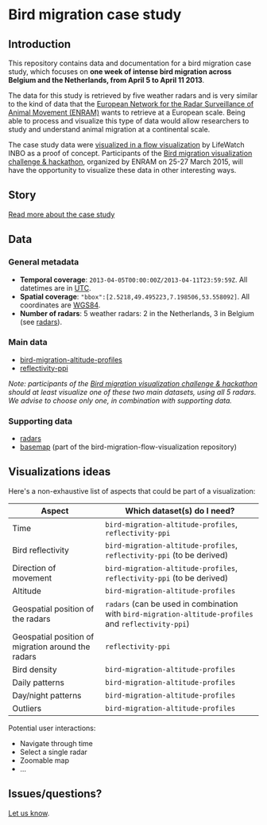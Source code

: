 # Bird migration case study

## Introduction

This repository contains data and documentation for a bird migration case study, which focuses on **one week of intense bird migration across Belgium and the Netherlands, from April 5 to April 11 2013**.

The data for this study is retrieved by five weather radars and is very similar to the kind of data that the [European Network for the Radar Surveillance of Animal Movement (ENRAM)](http://enram.eu/) wants to retrieve at a European scale. Being able to process and visualize this type of data would allow researchers to study and understand animal migration at a continental scale.

The case study data were [visualized in a flow visualization](http://enram.github.io/bird-migration-flow-visualization/viz/) by LifeWatch INBO as a proof of concept. Participants of the [Bird migration visualization challenge & hackathon](http://enram.challengepost.com/), organized by ENRAM on 25-27 March 2015, will have the opportunity to visualize these data in other interesting ways.

## Story

[Read more about the case study](story.md)

## Data

### General metadata

* **Temporal coverage**: `2013-04-05T00:00:00Z/2013-04-11T23:59:59Z`. All datetimes are in [UTC](http://en.wikipedia.org/wiki/UTC).
* **Spatial coverage**: `"bbox":[2.5218,49.495223,7.198506,53.558092]`. All coordinates are [WGS84](http://en.wikipedia.org/wiki/WGS84).
* **Number of radars**: 5 weather radars: 2 in the Netherlands, 3 in Belgium (see [radars](data/radars)).

### Main data

* [bird-migration-altitude-profiles](data/bird-migration-altitude-profiles)
* [reflectivity-ppi](data/reflectivity-ppi)

*Note: participants of the [Bird migration visualization challenge & hackathon](http://enram.challengepost.com/) should at least visualize one of these two main datasets, using all 5 radars. We advise to choose only one, in combination with supporting data.*

### Supporting data

* [radars](data/radars)
* [basemap](https://github.com/enram/bird-migration-flow-visualization/tree/master/data/basemap) (part of the bird-migration-flow-visualization repository)

## Visualizations ideas

Here's a non-exhaustive list of aspects that could be part of a visualization:

Aspect | Which dataset(s) do I need?
--- | ---
Time | `bird-migration-altitude-profiles`, `reflectivity-ppi`
Bird reflectivity | `bird-migration-altitude-profiles`, `reflectivity-ppi` (to be derived)
Direction of movement | `bird-migration-altitude-profiles`, `reflectivity-ppi` (to be derived)
Altitude | `bird-migration-altitude-profiles`
Geospatial position of the radars | `radars` (can be used in combination with `bird-migration-altitude-profiles` and `reflectivity-ppi`)
Geospatial position of migration around the radars | `reflectivity-ppi`
Bird density | `bird-migration-altitude-profiles`
Daily patterns | `bird-migration-altitude-profiles`
Day/night patterns | `bird-migration-altitude-profiles`
Outliers | `bird-migration-altitude-profiles`

Potential user interactions:

* Navigate through time
* Select a single radar
* Zoomable map
* ...

## Issues/questions?

[Let us know](https://github.com/enram/case-study/issues).




